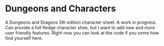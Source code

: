 # Dungeons and Characters

A Dungeons and Dragons 5th edition character sheet. A work in progress. Can provide a full fledge character shee, but I want to add new and more user friendly features.
Right now you can look at the code if you some how find yourself here.
